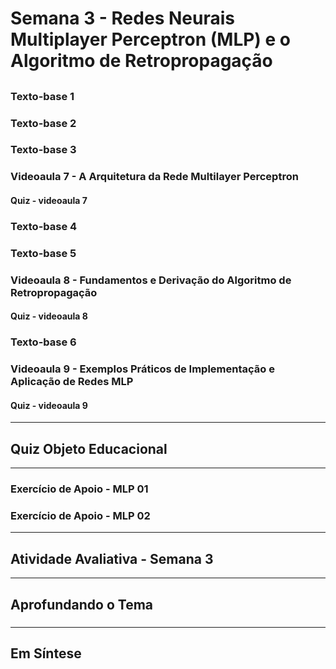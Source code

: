# Semana 3 - Redes Neurais Multiplayer Perceptron (MLP) e o Algoritmo de Retropropagação

##
### Texto-base 1
### Texto-base 2
### Texto-base 3

### Videoaula 7 - A Arquitetura da Rede Multilayer Perceptron
#### Quiz - videoaula 7

### Texto-base 4
### Texto-base 5

### Videoaula 8 - Fundamentos e Derivação do Algoritmo de Retropropagação
#### Quiz - videoaula 8

### Texto-base 6

### Videoaula 9 - Exemplos Práticos de Implementação e Aplicação de Redes MLP
#### Quiz - videoaula 9

---

## Quiz Objeto Educacional

---

### Exercício de Apoio - MLP 01
### Exercício de Apoio - MLP 02

---

## Atividade Avaliativa - Semana 3

---

## Aprofundando o Tema
###
###
###
###
###
###

---

## Em Síntese